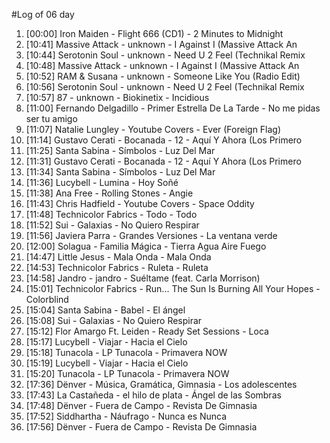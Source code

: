 #Log of 06 day

1. [00:00] Iron Maiden - Flight 666 (CD1) - 2 Minutes to Midnight
1. [10:41] Massive Attack - unknown - I Against I (Massive Attack An
1. [10:44] Serotonin Soul - unknown - Need U 2 Feel (Technikal Remix
1. [10:48] Massive Attack - unknown - I Against I (Massive Attack An
1. [10:52] RAM & Susana - unknown - Someone Like You (Radio Edit)
1. [10:56] Serotonin Soul - unknown - Need U 2 Feel (Technikal Remix
1. [10:57] 87 - unknown - Biokinetix - Incidious
1. [11:00] Fernando Delgadillo - Primer Estrella De La Tarde - No me pidas ser tu amigo
1. [11:07] Natalie Lungley - Youtube Covers - Ever (Foreign Flag)
1. [11:14] Gustavo Cerati - Bocanada - 12 - Aquí Y Ahora (Los Primero
1. [11:25] Santa Sabina - Símbolos - Luz Del Mar
1. [11:31] Gustavo Cerati - Bocanada - 12 - Aquí Y Ahora (Los Primero
1. [11:34] Santa Sabina - Símbolos - Luz Del Mar
1. [11:36] Lucybell - Lumina - Hoy Soñé
1. [11:38] Ana Free - Rolling Stones - Angie
1. [11:43] Chris Hadfield - Youtube Covers - Space Oddity
1. [11:48] Technicolor Fabrics - Todo - Todo
1. [11:52] Sui - Galaxias - No Quiero Respirar
1. [11:56] Javiera Parra - Grandes Versiones - La ventana verde
1. [12:00] Solagua - Familia Mágica - Tierra Agua Aire Fuego
1. [14:47] Little Jesus - Mala Onda - Mala Onda
1. [14:53] Technicolor Fabrics - Ruleta - Ruleta
1. [14:58] Jandro - jandro - Suéltame (feat. Carla Morrison)
1. [15:01] Technicolor Fabrics - Run... The Sun Is Burning All Your Hopes - Colorblind
1. [15:04] Santa Sabina - Babel - El ángel
1. [15:08] Sui - Galaxias - No Quiero Respirar
1. [15:12] Flor Amargo Ft. Leiden - Ready Set Sessions - Loca
1. [15:17] Lucybell - Viajar - Hacia el Cielo
1. [15:18] Tunacola - LP Tunacola - Primavera NOW
1. [15:19] Lucybell - Viajar - Hacia el Cielo
1. [15:20] Tunacola - LP Tunacola - Primavera NOW
1. [17:36] Dënver - Música, Gramática, Gimnasia - Los adolescentes
1. [17:43] La Castañeda - el hilo de plata - Ángel de las Sombras
1. [17:48] Dënver - Fuera de Campo - Revista De Gimnasia
1. [17:52] Siddhartha - Náufrago - Nunca es Nunca
1. [17:56] Dënver - Fuera de Campo - Revista De Gimnasia
